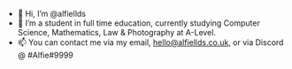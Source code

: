 - 👋 Hi, I’m @alfiellds
- 👀 I’m a student in full time education, currently studying Computer Science, Mathematics, Law & Photography at A-Level.
- 📫 You can contact me via my email, hello@alfiellds.co.uk, or via Discord @ #Alfie#9999
